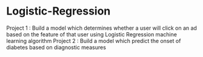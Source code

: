 # Logistic-Regression
Project 1 : Build a model which determines whether a user will click on an ad based on the feature of that user using Logistic Regression machine learning algorithm
Project 2 : Build a model which predict the onset of diabetes based on diagnostic measures
